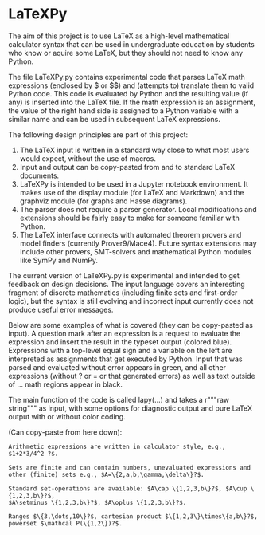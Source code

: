 # LaTeXPy

The aim of this project is to use LaTeX as a high-level mathematical calculator syntax 
that can be used in undergraduate education by students who know or aquire some LaTeX, 
but they should not need to know any Python.

The file LaTeXPy.py contains experimental code that parses LaTeX math expressions (enclosed 
by $ or $$) and (attempts to) translate them to valid Python code. This code is evaluated by 
Python and the resulting value (if any) is inserted into the LaTeX file. If the math expression
is an assignment, the value of the right hand side is assigned to a Python variable with
a similar name and can be used in subsequent LaTeX expressions.

The following design principles are part of this project:

1. The LaTeX input is written in a standard way close to what most users would expect, without the use of macros.
2. Input and output can be copy-pasted from and to standard LaTeX documents.
3. LaTeXPy is intended to be used in a Jupyter notebook environment. It makes use of the display module (for LaTeX and Markdown) and the graphviz module (for graphs and Hasse diagrams).
4. The parser does not require a parser generator. Local modifications and extensions should be fairly easy to make for someone familiar with Python.
5. The LaTeX interface connects with automated theorem provers and model finders (currently Prover9/Mace4). Future syntax extensions may include other provers, SMT-solvers and mathematical Python modules like SymPy and NumPy.

The current version of LaTeXPy.py is experimental and intended to get feedback on design decisions.
The input language covers an interesting fragment of discrete mathematics (including finite sets 
and first-order logic), but the syntax is still evolving and incorrect input currently does not 
produce useful error messages.

Below are some examples of what is covered (they can be copy-pasted as input). A question mark after an expression is a request to evaluate the expression and insert the result in the typeset output (colored blue). Expressions with a top-level equal sign and a variable on the left are interpreted as assignments that get executed by Python. Input that was parsed and evaluated without error appears in green, and all other expressions (without ? or = or that generated errors) as well as text outside of $...$ math regions appear in black.

The main function of the code is called lapy(...) and takes a r"""raw string""" as input, with some options for diagnostic output and pure LaTeX output with or without color coding.

(Can copy-paste from here down):
```
Arithmetic expressions are written in calculator style, e.g., $1+2*3/4^2 ?$.

Sets are finite and can contain numbers, unevaluated expressions and 
other (finite) sets e.g., $A=\{2,a,b,\gamma,\delta\}?$.

Standard set-operations are available: $A\cap \{1,2,3,b\}?$, $A\cup \{1,2,3,b\}?$, 
$A\setminus \{1,2,3,b\}?$, $A\oplus \{1,2,3,b\}?$.

Ranges $\{3,\dots,10\}?$, cartesian product $\{1,2,3\}\times\{a,b\}?$, powerset $\mathcal P(\{1,2\})?$.
```



